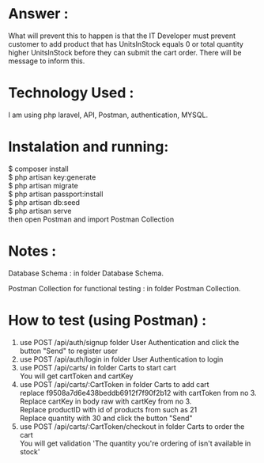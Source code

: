 # Answer :

What will prevent this to happen is that the IT Developer must prevent customer to add product that has UnitsInStock equals 0 or total quantity higher UnitsInStock
before they can submit the cart order. There will be message to inform this.  </br>

# Technology Used :

I am using php laravel, API, Postman, authentication, MYSQL.

# Instalation and running:
$ composer install </br>
$ php artisan key:generate </br>
$ php artisan migrate </br>
$ php artisan passport:install </br>
$ php artisan db:seed </br>
$ php artisan serve </br>
then open Postman and import Postman Collection

# Notes :

Database Schema : in folder Database Schema. </br>  

Postman Collection for functional testing : in folder  Postman Collection. </br>  

# How to test (using Postman) :

1. use POST /api/auth/signup folder User Authentication and click the button "Send" to register user</br>  
2. use POST /api/auth/login in folder User Authentication to login</br>  
3. use POST /api/carts/ in folder Carts to start cart  
   You will get cartToken and cartKey</br> 
3. use POST /api/carts/:CartToken in folder Carts to add cart</br>
   replace f9508a7d6e438beddb6912f7f90f2b12 with cartToken from no 3.</br> 
   Replace cartKey in body raw with cartKey from no 3.</br>
   Replace productID with id of products from such as 21 </br>
   Replace quantity with 30 and click the button "Send"</br>
4. use POST /api/carts/:CartToken/checkout in folder Carts to order the cart</br>
   You will get validation 'The quantity you're ordering of  isn't available in stock'  
  